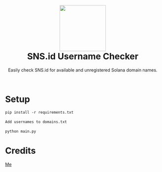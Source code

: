 <h1 align="center">
	<img src="https://pbs.twimg.com/profile_images/1874717728323317760/Ph2WCaQ4_400x400.jpg" width="150px"><br>
    SNS.id Username Checker
</h1>
<p align="center">
	Easily check SNS.id for available and unregistered Solana domain names.
</p><br>
<h1 align="left">
Setup
</h1>

`
pip install -r requirements.txt
`
<br><br>
`
Add usernames to domains.txt
`
<br><br>
`
python main.py
`

<h1 align="left">
Credits
</h1>
<a href="https://github.com/1f1n">
Me<br>
</a>
